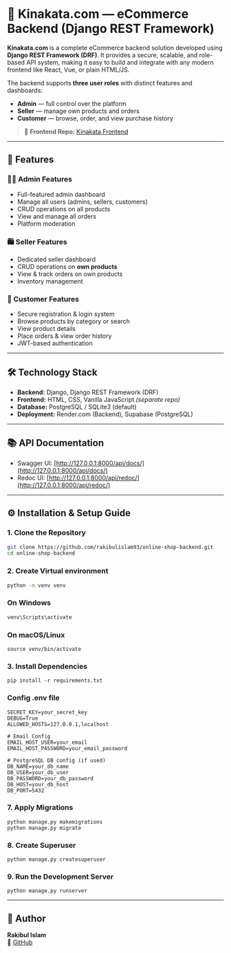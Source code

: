 # 🛒 Kinakata.com — eCommerce Backend (Django REST Framework)

**Kinakata.com** is a complete eCommerce backend solution developed using **Django REST Framework (DRF)**. It provides a secure, scalable, and role-based API system, making it easy to build and integrate with any modern frontend like React, Vue, or plain HTML/JS.

The backend supports **three user roles** with distinct features and dashboards:

- **Admin** — full control over the platform
- **Seller** — manage own products and orders
- **Customer** — browse, order, and view purchase history

> 📁 **Frontend Repo:** [Kinakata Frontend](https://github.com/rakibulislam93/online-shop-frontend)

---

## 🚀 Features

### 🧑‍💼 Admin Features
- Full-featured admin dashboard
- Manage all users (admins, sellers, customers)
- CRUD operations on all products
- View and manage all orders
- Platform moderation

### 🛍️ Seller Features
- Dedicated seller dashboard
- CRUD operations on **own products**
- View & track orders on own products
- Inventory management

### 👤 Customer Features
- Secure registration & login system
- Browse products by category or search
- View product details
- Place orders & view order history
- JWT-based authentication

---

## 🛠️ Technology Stack

- **Backend:** Django, Django REST Framework (DRF)  
- **Frontend:** HTML, CSS, Vanilla JavaScript *(separate repo)*  
- **Database:** PostgreSQL / SQLite3 (default)  
- **Deployment:** Render.com (Backend), Supabase (PostgreSQL)  

---

## 📚 API Documentation

- Swagger UI: [http://127.0.0.1:8000/api/docs/](http://127.0.0.1:8000/api/docs/)
- Redoc UI: [http://127.0.0.1:8000/api/redoc/](http://127.0.0.1:8000/api/redoc/)

---

## ⚙️ Installation & Setup Guide

### 1. Clone the Repository

```bash
git clone https://github.com/rakibulislam93/online-shop-backend.git
cd online-shop-backend
```
### 2. Create Virtual environment
```bash
python -m venv venv
```
### On Windows
```bash
venv\Scripts\activate
```
### On macOS/Linux
```
source venv/bin/activate
```
### 3. Install Dependencies
```
pip install -r requirements.txt
```
   
### Config .env file
```
SECRET_KEY=your_secret_key
DEBUG=True
ALLOWED_HOSTS=127.0.0.1,localhost

# Email Config
EMAIL_HOST_USER=your_email
EMAIL_HOST_PASSWORD=your_email_password

# PostgreSQL DB config (if used)
DB_NAME=your_db_name
DB_USER=your_db_user
DB_PASSWORD=your_db_password
DB_HOST=your_db_host
DB_PORT=5432
```
   
### 7. Apply Migrations
```
python manage.py makemigrations
python manage.py migrate
```
### 8. Create Superuser
```
python manage.py createsuperuser
```
   
### 9. Run the Development Server
```
python manage.py runserver
```
---
## 👤 Author

**Rakibul Islam**  
🔗 [GitHub](https://github.com/rakibulislam93) 
   
